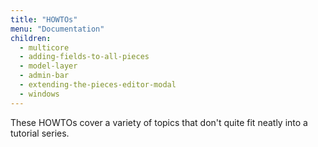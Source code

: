 ```yaml
---
title: "HOWTOs"
menu: "Documentation"
children:
  - multicore
  - adding-fields-to-all-pieces
  - model-layer
  - admin-bar
  - extending-the-pieces-editor-modal
  - windows
---
```


These HOWTOs cover a variety of topics that don't quite fit neatly into a tutorial series.

